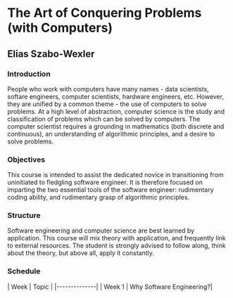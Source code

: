 # The Art of Conquering Problems (with Computers)
## Elias Szabo-Wexler

### Introduction

People who work with computers have many names - data scientists, softare engineers, computer scientists, hardware engineers, etc. However, they are unified by a common theme - the use of computers to solve problems. At a high level of abstraction, computer science is the study and classification of problems which can be solved by computers. The computer scientist requires a grounding in mathematics (both discrete and continuous), an understanding of algorithmic principles, and a desire to solve problems.

### Objectives

This course is intended to assist the dedicated novice in transitioning from uninitiated to fledgling software engineer. It is therefore focused on imparting the two essential tools of the software engineer: rudimentary coding ability, and rudimentary grasp of algorithmic principles.

### Structure

Software engineering and computer science are best learned by application. This course will mix theory with application, and frequently link to external resources. The student is strongly advised to follow along, think about the theory, but above all, apply it constantly.

### Schedule

| Week | Topic |
|--------------|
| Week 1 | Why Software Engineering?|
